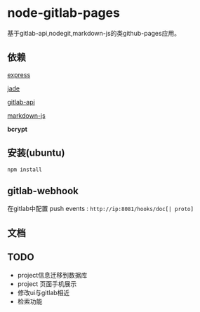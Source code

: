 # node-gitlab-pages

基于gitlab-api,nodegit,markdown-js的类github-pages应用。

## 依赖

[express](http://expressjs.jser.us/)

[jade](http://expressjs.jser.us/jade.html)

[gitlab-api](https://github.com/gitlabhq/gitlabhq/tree/master/doc/api)

[markdown-js](https://github.com/evilstreak/markdown-js)

**bcrypt**

## 安装(ubuntu)

    npm install

## gitlab-webhook

在gitlab中配置 push events : `http://ip:8081/hooks/doc[| proto]`

## 文档


## TODO

- project信息迁移到数据库
- project 页面手机展示
- 修改ui与gitlab相近
- 检索功能